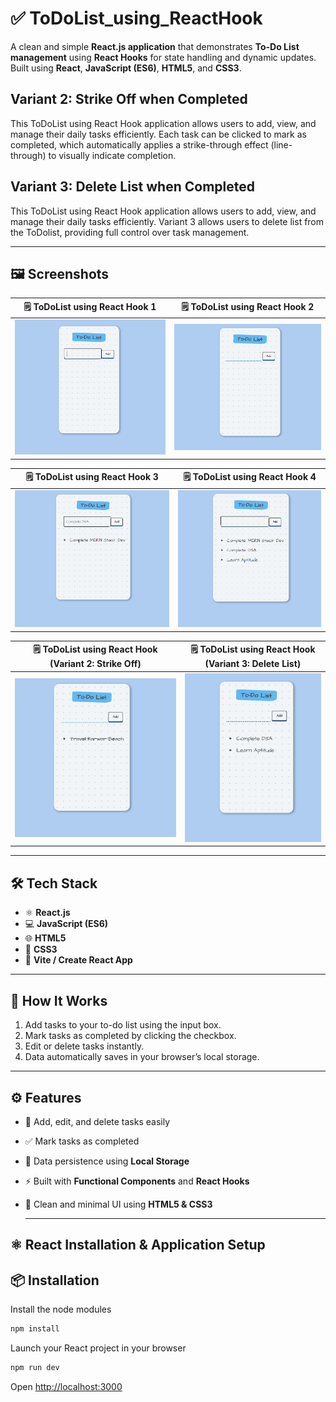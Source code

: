 # ✅ ToDoList_using_ReactHook

A clean and simple **React.js application** that demonstrates **To-Do List management** using **React Hooks** for state handling and dynamic updates.  
Built using **React**, **JavaScript (ES6)**, **HTML5**, and **CSS3**.

## Variant 2:  Strike Off when  Completed

This ToDoList using React Hook application allows users to add, view, and manage their daily tasks efficiently.
Each task can be clicked to mark as completed, which automatically applies a strike-through effect (line-through) to visually indicate completion.

## Variant 3: Delete List when  Completed

This ToDoList using React Hook application allows users to add, view, and manage their daily tasks efficiently.
Variant 3 allows users to delete list from the ToDolist, providing full control over task management.

---
## 🖼️ Screenshots  

| 🗒️ ToDoList using React Hook 1 | 🗒️ ToDoList using React Hook 2 |
|------------|------------|
| ![ToDoList 1](./imgg/tg1.png) | ![ToDoList 2](./imgg/tg2.png) |

| 🗒️ ToDoList using React Hook 3 | 🗒️ ToDoList using React Hook 4 |
|---------------|---------------|
| ![ToDoList 3](./imgg/tg3.png) | ![ToDoList 4](./imgg/tg4.png) |

| 🗒️ ToDoList using React Hook (Variant 2: Strike Off) | 🗒️ ToDoList using React Hook (Variant 3: Delete List)|
|---------------|---------------|
| ![ToDoList 5](./imgg/tg5.png) | ![ToDoList 6](./imgg/tg6.png) |

---

## 🛠️ Tech Stack
- ⚛️ **React.js**  
- 💻 **JavaScript (ES6)**  
- 🌐 **HTML5**  
- 🎨 **CSS3**  
- 🚀 **Vite / Create React App**

---
## 🧠 How It Works

1. Add tasks to your to-do list using the input box.  
2. Mark tasks as completed by clicking the checkbox.  
3. Edit or delete tasks instantly.  
4. Data automatically saves in your browser’s local storage.


---

## ⚙️ Features

- 🧩 Add, edit, and delete tasks easily  
- ✅ Mark tasks as completed  
- 💾 Data persistence using **Local Storage**  
- ⚡ Built with **Functional Components** and **React Hooks**  
- 🎨 Clean and minimal UI using **HTML5 & CSS3**

  ---
## ⚛️ React Installation & Application Setup
## 📦 Installation


Install the node modules
```bash
npm install
```

Launch your React project in your browser
```bash
npm run dev
```
 Open [http://localhost:3000](http://localhost:3000)

